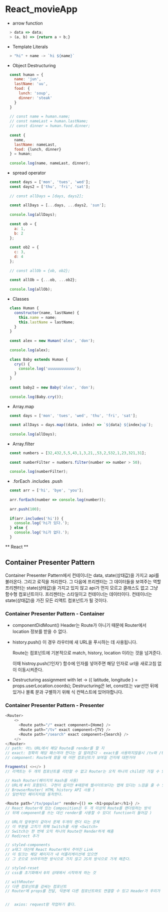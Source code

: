 # React_movieApp

- arrow function
```javascript
  > data => data;
  > (a, b) => {return a + b;}
```
- Template Literals
```javascript
  > "hi" + name -> `hi ${name}`
```

- Object Destructuring
```javascript
  const human = {
    name: 'jun',
    lastName: 'uu',
    food: {
      lunch: 'soup',
      dinner: 'steak'
    }
  }
  
  // const name = human.name;
  // const nameLast = human.lastName;
  // const dinner = human.food.dinner;
  
  const {
    name, 
    lastName: nameLast,
    food: {lunch, dinner}
  } = human;
  
  console.log(name, nameLast, dinner);
```

- spread operator
```javascript
  const days = ['mon', 'tues', 'wed'];
  const days2 = ['thu', 'fri', 'sat'];
  
  // const allDays = [days, days2];
  
  const allDays = [...days, ...days2, 'sun'];
  
  console.log(allDays);
  
  const ob = {
    a: 1,
    b: 2
  };
  
  const ob2 = {
    c: 3,
    d: 4
  };
  
  // const allOb = {ob, ob2};
  
  const allOb = {...ob, ...ob2};
  
  console.log(allOb);
```

- Classes
```javascript
  class Human {
    constructor(name, lastName) {
      this.name = name;
      this.lastName = lastName;
    }
  }
  
  const alex = new Human('alex', 'don');
  
  console.log(alex);
  
  class Baby extends Human {
    cry() {
      console.log('uuuuuuuuuuuu');
    }
  }
  
  const baby2 = new Baby('alex', 'don');
  
  console.log(Baby.cry());
```

- Array.map
```javascript
  const days = ['mon', 'tues', 'wed', 'thu', 'fri', 'sat'];
  
  const allDays = days.map((data, index) => `${data} ${index}up`);
  
  console.log(allDays);
```

- Array.filter
```javascript
  const numbers = [32,432,5,5,43,1,3,21,,53,2,532,1,23,321,31];
  
  const numberFilter = numbers.filter(number => number > 50);
  
  console.log(numberFilter);
```

- .forEach .includes .push
```javascript
  const arr = ['hi', 'bye', 'you'];
  
  arr.forEach(number => console.log(number));
  
  arr.push(100);
  
  if(arr.includes('hi')) {
    console.log('hi가 있다.');
  } else {
    console.log('hi가 없다.');
  }
```

** React **
## Container Presenter Pattern
Container Presenter Pattern에서 컨테이너는 data, state(상태값)을 가지고 api를 불러온다.
그리고 로직을 처리한다. 그 다음에 프리젠터는 그 데이터들을 보여주는 역할
프리젠터는 state(상태값)을 가지고 있지 않고 api가 먼지 모르고 클래스도 없고 그냥 함수형 컴포넌트이다.
프리젠터는 스타일이고 컨테이너는 데이터이다.
컨테이너는 state(상태값)을 가진 모든 리액트 컴포넌트가 될 것이다.

### Container Presenter Pattern - Container
- componentDidMount()
Header는 Route가 아니기 때문에 Router에서 location 정보를 받을 수 없다.

- history.push()
  이 경우 라우터에 새 URL을 푸시하는 데 사용됩니다.

  Route는 컴포넌트에 기본적으로 match, history, location 이라는 것을 넘겨준다. 
  
  이때 histroy.push(‘/인자’) 함수에 인자를 넣어주면 해당 인자로 url을 새로고침 없이 이동시켜준다.

- Destructuring assignment with let -> ({ latitude, longitude } = props.userLocation.coords);
    Destructuring은 let, const또는 var선언 뒤에 있거나 블록 문과 구별하기 위해 식 컨텍스트에 있어야합니다.

### Container Presenter Pattern - Presenter

```javascript
<Router>
    <>
      <Route path="/" exact component={Home} />
      <Route path="/tv" exact component={TV} />
      <Route path="/search" exact component={Search} />
    </>
</Router>
// path: 어느 URL에서 해당 Route를 render를 할 지
// exact: 정확히 해당 패스여야 한다는 걸 알려준다 - exact를 사용하지않을시 /tv와 /tv/popular이 서로 매칭된다.
// component: Route에 왔을 때 어떤 컴포넌트가 보여질 건지에 대한거야

Fragments( <></> )
// 리액트는 두 개의 컴포넌트를 리턴할 수 없고 Router는 오직 하나의 child만 가질 수 있는데 두개 이상 가질 수 있게 하는 방법

// Hash Router(페이지의 Hash를 사용)
// URL에 #이 포함된다. 구현이 쉽지만 #때문에 웹사이트보다는 앱에 있다는 느낌을 줄 수 있다.
// BrowserRouter( HTML history API 사용 )
// 일반적인 페이지처럼 동작한다. 

<Route path="/tv/popular" render={() => <h1>popular</h1>} />
// React Router에 있는 Composition은 두 개 이상의 Route를 랜더링하는 방식
// 뒤에 component를 쓰는 대신 render를 사용할 수 있다( function이 들어감 )

// URL의 앞부분이 같아서 문제 두개의 랜더 되는 문제
// 이 부분을 고치기 위해 Switch를 사용 <Switch>
// Switch는 한 번에 오직 하나의 Route만 Render하게 해줌
// Redirect 추가

// styled-components
// a태그 대신에 React Router에서 주어진 Link
// 이 링크는 해당 페이지가 내 어플리케이션에 있으면
// 그 곳으로 브라우저한 방식으로 가지 않고 JS의 방식으로 가게 해준다.

// styled-reset
// css를 초기화해서 0의 상태에서 시작하게 하는 것

// withRouter
// 다른 컴포넌트를 감싸는 컴포넌트 
// Router에 props를 전달, 덕분에 다른 컴포넌트와도 연결할 수 있고 Header가 우리가 어디 있는지 알 수 있다.


//  axios: request랑 작업하기 좋다.
```
